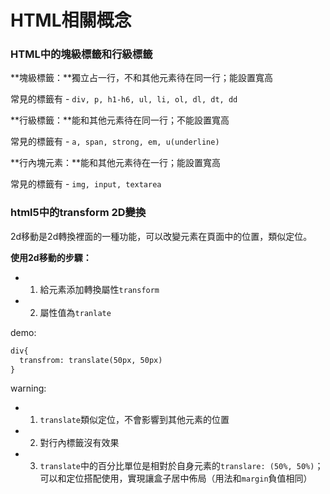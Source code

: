 # HTML相關概念

### HTML中的塊級標籤和行級標籤

**塊級標籤：**獨立占一行，不和其他元素待在同一行；能設置寬高

常見的標籤有 - `div, p, h1-h6, ul, li, ol, dl, dt, dd`

**行級標籤：**能和其他元素待在同一行；不能設置寬高

常見的標籤有 - `a, span, strong, em, u(underline)`

**行內塊元素：**能和其他元素待在一行；能設置寬高

常見的標籤有 - `img, input, textarea`

### html5中的transform 2D變換

2d移動是2d轉換裡面的一種功能，可以改變元素在頁面中的位置，類似定位。

**使用2d移動的步驟：**

- 1. 給元素添加轉換屬性`transform`
- 2. 屬性值為`tranlate`

demo:

```html
div{
  transfrom: translate(50px, 50px)
}
```

warning:

- 1. `translate`類似定位，不會影響到其他元素的位置
- 2. 對行內標籤沒有效果
- 3. `translate`中的百分比單位是相對於自身元素的`translare: (50%, 50%)`；可以和定位搭配使用，實現讓盒子居中佈局（用法和`margin`負值相同）